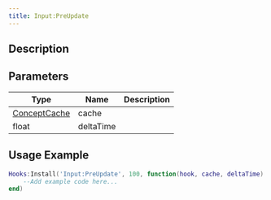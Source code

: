 ```yaml
---
title: Input:PreUpdate
---
```

## Description



## Parameters

| Type                                                      | Name      | Description                    |
| --------------------------------------------------------- | --------- | ------------------------------ |
| [ConceptCache](/vext/ref/client/class/conceptcache)       | cache     |                                |
| float                                                     | deltaTime |                                |

## Usage Example

``` lua
Hooks:Install('Input:PreUpdate', 100, function(hook, cache, deltaTime)
    --Add example code here...
end)
```
